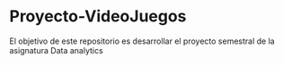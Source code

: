 # Proyecto-VideoJuegos
El objetivo de este repositorio es desarrollar el proyecto semestral de la asignatura Data analytics
